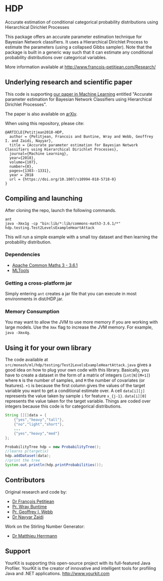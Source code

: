 # HDP
Accurate estimation of conditional categorical probability distributions using Hierarchical Dirichlet Processes 

This package offers an accurate parameter estimation technique for Bayesian Network classifiers. It uses a Hierarchical Dirichlet Process to estimate the parameters (using a collapsed Gibbs sampler). Note that the package is built in a generic way such that it can estimate any conditional probability distributions over categorical variables.

More information available at http://www.francois-petitjean.com/Research/

## Underlying research and scientific paper

This code is supporting [our paper in Machine Learning](https://doi.org/10.1007/s10994-018-5718-0) entitled "Accurate parameter estimation for Bayesian Network Classifiers using Hierarchical Dirichlet Processes". 

The paper is also available on [arXiv](https://arxiv.org/pdf/1708.07581).

When using this repository, please cite:

```
@ARTICLE{Petitjean2018-HDP,
  author = {Petitjean, Francois and Buntine, Wray and Webb, Geoffrey I. and Zaidi, Nayyar},
  title = {Accurate parameter estimation for Bayesian Network Classifiers using Hierarchical Dirichlet Processes},
  journal={Machine Learning},
  year={2018},
  volume={107},
  number={8},
  pages={1303--1331},
  year = 2018
  url = {https://doi.org/10.1007/s10994-018-5718-0}
}
```

## Compiling and launching
After cloning the repo, launch the following commands.
```
ant
java -Xmx1g -cp "bin:lib/*:lib/commons-math3-3.6.1/*"  hdp.testing.Test2LevelsExampleHeartAttack
```
This will run a simple example with a small toy dataset and then learning the probability distribution.

### Dependencies
* [Apache Common Maths 3 - 3.6.1](https://commons.apache.org/proper/commons-math/)
* [MLTools](https://github.com/HerrmannM/MLTools)

### Getting a cross-platform jar
Simply entering `ant` creates a jar file that you can execute in most environments in dist/HDP.jar.

### Memory Consumption
You may want to allow the JVM to use more memory if you are working with large models.
Use the `Xmx` flag to increase the JVM memory. For example, `java -Xmx4g`.


## Using it for your own library
The code available at `src/monash/ml/hdp/testing/Test2LevelsExampleHeartAttack.java`
gives a good idea on how to plug your own code with this library. 
Basically, you have to create a dataset in the form of a matrix of integers (`int[N][M+1]`) where `N` is the number of samples, and `M` the number of covariates (or features). `+1` is because the first column gives the values of the target variable you want to get a conditional estimate over. A cell `data[i][j]` represents the value taken by sample `i` for feature `x_{j-1}`. `data[i][0]` represents the value taken for the target variable. Things are coded over integers because this code is for categorical distributions. 

```java
String [][]data = {
    {"yes","heavy","tall"},
    {"no","light","short"},
    ...
    {"yes","heavy","med"}
};

ProbabilityTree hdp = new ProbabilityTree();
//learns p(target|x)
hdp.addDataset(data);
//print the tree
System.out.println(hdp.printProbabilities());
```

## Contributors
Original research and code by:
* [Dr François Petitjean](https://github.com/fpetitjean)
* [Pr. Wray Buntime](https://research.monash.edu/en/persons/wray-buntine)
* [Pr. Geoffrey I. Webb](https://research.monash.edu/en/persons/geoff-webb)
* [Dr Nayyar Zaidi](https://github.com/nayyarzaidi)

Work on the Stirling Number Generator:
 * [Dr Matthieu Herrmann](https://github.com/HerrmannM)

## Support
YourKit is supporting this open-source project with its full-featured Java Profiler.
YourKit is the creator of innovative and intelligent tools for profiling Java and .NET applications. http://www.yourkit.com 
